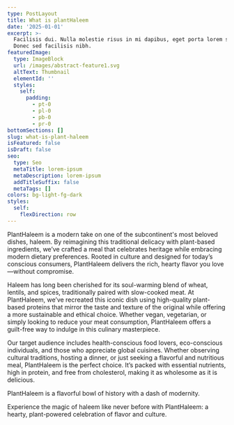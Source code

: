 ```yaml
---
type: PostLayout
title: What is plantHaleem
date: '2025-01-01'
excerpt: >-
  Facilisis dui. Nulla molestie risus in mi dapibus, eget porta lorem semper.
  Donec sed facilisis nibh.
featuredImage:
  type: ImageBlock
  url: /images/abstract-feature1.svg
  altText: Thumbnail
  elementId: ''
  styles:
    self:
      padding:
        - pt-0
        - pl-0
        - pb-0
        - pr-0
bottomSections: []
slug: what-is-plant-haleem
isFeatured: false
isDraft: false
seo:
  type: Seo
  metaTitle: lorem-ipsum
  metaDescription: lorem-ipsum
  addTitleSuffix: false
  metaTags: []
colors: bg-light-fg-dark
styles:
  self:
    flexDirection: row
---
```

PlantHaleem is a modern take on one of the subcontinent's most beloved dishes, haleem. By reimagining this traditional delicacy with plant-based ingredients, we’ve crafted a meal that celebrates heritage while embracing modern dietary preferences. Rooted in culture and designed for today’s conscious consumers, PlantHaleem delivers the rich, hearty flavor you love—without compromise.

Haleem has long been cherished for its soul-warming blend of wheat, lentils, and spices, traditionally paired with slow-cooked meat. At PlantHaleem, we’ve recreated this iconic dish using high-quality plant-based proteins that mirror the taste and texture of the original while offering a more sustainable and ethical choice. Whether vegan, vegetarian, or simply looking to reduce your meat consumption, PlantHaleem offers a guilt-free way to indulge in this culinary masterpiece.

Our target audience includes health-conscious food lovers, eco-conscious individuals, and those who appreciate global cuisines. Whether observing cultural traditions, hosting a dinner, or just seeking a flavorful and nutritious meal, PlantHaleem is the perfect choice. It’s packed with essential nutrients, high in protein, and free from cholesterol, making it as wholesome as it is delicious.

PlantHaleem is a flavorful bowl of history with a dash of modernity.

Experience the magic of haleem like never before with PlantHaleem: a hearty, plant-powered celebration of flavor and culture.
